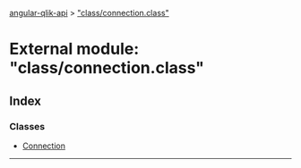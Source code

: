 [angular-qlik-api](../README.md) > ["class/connection.class"](../modules/_class_connection_class_.md)

# External module: "class/connection.class"

## Index

### Classes

* [Connection](../classes/_class_connection_class_.connection.md)

---

